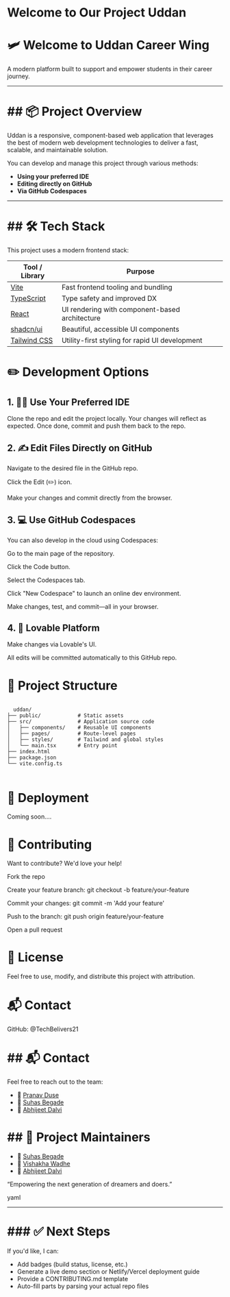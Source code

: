 # Welcome to  Our Project Uddan

# 🛩️ Welcome to Uddan Career Wing

A modern platform built to support and empower students in their career journey.

---

<h1>## 📦 Project Overview</h1>

Uddan is a responsive, component-based web application that leverages the best of modern web development technologies to deliver a fast, scalable, and maintainable solution.

You can develop and manage this project through various methods:
- **Using your preferred IDE**
- **Editing directly on GitHub**
- **Via GitHub Codespaces**

---

<h1>## 🛠️ Tech Stack</h1>

This project uses a modern frontend stack:

| Tool / Library | Purpose |
|----------------|---------|
| [Vite](https://vitejs.dev/) | Fast frontend tooling and bundling |
| [TypeScript](https://www.typescriptlang.org/) | Type safety and improved DX |
| [React](https://reactjs.org/) | UI rendering with component-based architecture |
| [shadcn/ui](https://ui.shadcn.dev/) | Beautiful, accessible UI components |
| [Tailwind CSS](https://tailwindcss.com/) | Utility-first styling for rapid UI development |



<h1>✏️ Development Options</h1>
<h2>1. 🧑‍💻 Use Your Preferred IDE</h2>
Clone the repo and edit the project locally. Your changes will reflect as expected. Once done, commit and push them back to the repo.

<h2>2. ✍️ Edit Files Directly on GitHub</h2>
Navigate to the desired file in the GitHub repo.

Click the Edit (✏️) icon.

Make your changes and commit directly from the browser.

<h2>3. 💻 Use GitHub Codespaces</h2>
You can also develop in the cloud using Codespaces:

Go to the main page of the repository.

Click the Code button.

Select the Codespaces tab.

Click "New Codespace" to launch an online dev environment.

Make changes, test, and commit—all in your browser.

<h2>4. 🔄 Lovable Platform</h2>
Make changes via Lovable's UI.

All edits will be committed automatically to this GitHub repo.

<h1>📁 Project Structure</h1>
<pre><code>
  uddan/
├── public/            # Static assets
├── src/               # Application source code
│   ├── components/    # Reusable UI components
│   ├── pages/         # Route-level pages
│   ├── styles/        # Tailwind and global styles
│   └── main.tsx       # Entry point
├── index.html
├── package.json
└── vite.config.ts
</code>
</pre>

<h1>🚀 Deployment</h1>
Coming soon....

<h1>🤝 Contributing</h1>
Want to contribute? We'd love your help!

Fork the repo

Create your feature branch: git checkout -b feature/your-feature

Commit your changes: git commit -m 'Add your feature'

Push to the branch: git push origin feature/your-feature

Open a pull request

<h1>📄 License</h1>
Feel free to use, modify, and distribute this project with attribution.

<h1>📬 Contact</h1>
GitHub: @TechBelivers21

<h1>## 📬 Contact</h1>

Feel free to reach out to the team:

- 📧 [Pranav Duse](mailto:pranav_duse_ece@moderncoe.edu.in)  
- 📧 [Suhas Begade](mailto:suhas_begade_ece@moderncoe.edu.in)  
- 📧 [Abhijeet Dalvi](mailto:abhijeet_dalvi_ece2@moderncoe.edu.in)


<h1>## 🙌 Project Maintainers</h1>

- 👤 [Suhas Begade](https://github.com/Suhasbegade21)  
- 👤 [Vishakha Wadhe](https://github.com/vishakhawadhe)  
- 👤 [Abhijeet Dalvi](https://github.com/AbhijeetDalvi-04)



“Empowering the next generation of dreamers and doers.”

yaml

---

<h1>### ✅ Next Steps</h1>

If you'd like, I can:

- Add badges (build status, license, etc.)
- Generate a live demo section or Netlify/Vercel deployment guide
- Provide a CONTRIBUTING.md template
- Auto-fill parts by parsing your actual repo files




